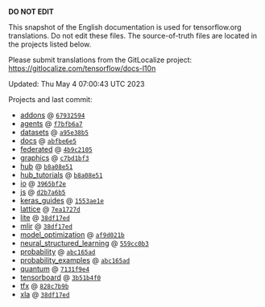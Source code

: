 __DO NOT EDIT__

This snapshot of the English documentation is used for tensorflow.org
translations. Do not edit these files. The source-of-truth files are located in
the projects listed below.

Please submit translations from the GitLocalize project: https://gitlocalize.com/tensorflow/docs-l10n

Updated: Thu May  4 07:00:43 UTC 2023

Projects and last commit:

- [addons](https://github.com/tensorflow/addons/tree/master/docs) @ <a href='https://github.com/tensorflow/addons/commit/6793259434d0bc59f7bbd5b8b8d7b2e12e6501d6'><code>67932594</code></a>
- [agents](https://github.com/tensorflow/agents/tree/master/docs) @ <a href='https://github.com/tensorflow/agents/commit/f7bfb6a7cad2eaac0df767e54f66f70bb81130e1'><code>f7bfb6a7</code></a>
- [datasets](https://github.com/tensorflow/datasets/tree/master/docs) @ <a href='https://github.com/tensorflow/datasets/commit/a95e38b5bb018312c3d3720619c2a8ef83ebf57f'><code>a95e38b5</code></a>
- [docs](https://github.com/tensorflow/docs/tree/master/site/en) @ <a href='https://github.com/tensorflow/docs/commit/abfbe6e54864baa38dbb985b984acd304be610d4'><code>abfbe6e5</code></a>
- [federated](https://github.com/tensorflow/federated/tree/main/docs) @ <a href='https://github.com/tensorflow/federated/commit/4b9c2105744d2321fb8d8423af526280110aa256'><code>4b9c2105</code></a>
- [graphics](https://github.com/tensorflow/graphics/tree/master/tensorflow_graphics/g3doc) @ <a href='https://github.com/tensorflow/graphics/commit/c7bd1bf35afb9f20c73404773d3ad9c989f947b0'><code>c7bd1bf3</code></a>
- [hub](https://github.com/tensorflow/hub/tree/master/docs) @ <a href='https://github.com/tensorflow/hub/commit/b8a08e51a7566e44fc521fe3004fffd8b6c6a871'><code>b8a08e51</code></a>
- [hub_tutorials](https://github.com/tensorflow/hub/tree/master/examples/colab) @ <a href='https://github.com/tensorflow/hub/commit/b8a08e51a7566e44fc521fe3004fffd8b6c6a871'><code>b8a08e51</code></a>
- [io](https://github.com/tensorflow/io/tree/master/docs) @ <a href='https://github.com/tensorflow/io/commit/3965bf2ebf57f11af39393e8fe4acd9a5a9a9578'><code>3965bf2e</code></a>
- [js](https://github.com/tensorflow/tfjs-website/tree/master/docs) @ <a href='https://github.com/tensorflow/tfjs-website/commit/d2b7a6b5ef8db8c386e8e509f0600d9a3dd66c4c'><code>d2b7a6b5</code></a>
- [keras_guides](https://github.com/tensorflow/docs/tree/snapshot-keras/site/en/guide/keras) @ <a href='https://github.com/tensorflow/docs/commit/1553ae1e4a149be71703e2ee60173b3d1e0e8c00'><code>1553ae1e</code></a>
- [lattice](https://github.com/tensorflow/lattice/tree/master/docs) @ <a href='https://github.com/tensorflow/lattice/commit/7ea1727de1e0309eb324296bc445e0bf5c5c6d74'><code>7ea1727d</code></a>
- [lite](https://github.com/tensorflow/tensorflow/tree/master/tensorflow/lite/g3doc) @ <a href='https://github.com/tensorflow/tensorflow/commit/38df17edd258230580415121eba6275cd6c3905e'><code>38df17ed</code></a>
- [mlir](https://github.com/tensorflow/tensorflow/tree/master/tensorflow/compiler/mlir/g3doc) @ <a href='https://github.com/tensorflow/tensorflow/commit/38df17edd258230580415121eba6275cd6c3905e'><code>38df17ed</code></a>
- [model_optimization](https://github.com/tensorflow/model-optimization/tree/master/tensorflow_model_optimization/g3doc) @ <a href='https://github.com/tensorflow/model-optimization/commit/af9d021ba09fd2527be8abcf503424b4abb0c6e3'><code>af9d021b</code></a>
- [neural_structured_learning](https://github.com/tensorflow/neural-structured-learning/tree/master/g3doc) @ <a href='https://github.com/tensorflow/neural-structured-learning/commit/559cc0b39fec933cbd1e7fff9d457ce07733a044'><code>559cc0b3</code></a>
- [probability](https://github.com/tensorflow/probability/tree/main/tensorflow_probability/g3doc) @ <a href='https://github.com/tensorflow/probability/commit/abc165ad5c6c699d16be0e957302652a7b717946'><code>abc165ad</code></a>
- [probability_examples](https://github.com/tensorflow/probability/tree/main/tensorflow_probability/examples/jupyter_notebooks) @ <a href='https://github.com/tensorflow/probability/commit/abc165ad5c6c699d16be0e957302652a7b717946'><code>abc165ad</code></a>
- [quantum](https://github.com/tensorflow/quantum/tree/master/docs) @ <a href='https://github.com/tensorflow/quantum/commit/7131f9e4d2d289e51f9705161b29c45159da1921'><code>7131f9e4</code></a>
- [tensorboard](https://github.com/tensorflow/tensorboard/tree/master/docs) @ <a href='https://github.com/tensorflow/tensorboard/commit/3b51b4f011b5d1d72bd7ef64f96ce9a2a48e1d6b'><code>3b51b4f0</code></a>
- [tfx](https://github.com/tensorflow/tfx/tree/master/docs) @ <a href='https://github.com/tensorflow/tfx/commit/828c7b9b52b8963dcff194bce024d02033cb2dad'><code>828c7b9b</code></a>
- [xla](https://github.com/tensorflow/tensorflow/tree/master/tensorflow/compiler/xla/g3doc) @ <a href='https://github.com/tensorflow/tensorflow/commit/38df17edd258230580415121eba6275cd6c3905e'><code>38df17ed</code></a>

